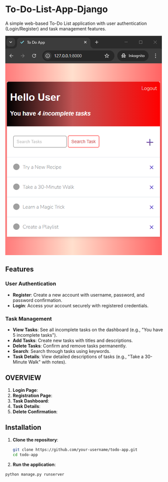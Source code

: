 # To-Do-List-App-Django

A simple web-based To-Do List application with user authentication (Login/Register) and task management features.

![App Screenshot](image.png) <!-- Replace with your actual screenshot paths -->

## Features

### User Authentication
- **Register**: Create a new account with username, password, and password confirmation.
- **Login**: Access your account securely with registered credentials.

### Task Management
- **View Tasks**: See all incomplete tasks on the dashboard (e.g., "You have 5 incomplete tasks").
- **Add Tasks**: Create new tasks with titles and descriptions.
- **Delete Tasks**: Confirm and remove tasks permanently.
- **Search**: Search through tasks using keywords.
- **Task Details**: View detailed descriptions of tasks (e.g., "Take a 30-Minute Walk" with notes).

 ## OVERVIEW
1. **Login Page**:
2. **Registration Page**:
3. **Task Dashboard**:
4. **Task Details**:
5. **Delete Confirmation**:

## Installation

1. **Clone the repository**:
   ```bash
   git clone https://github.com/your-username/todo-app.git
   cd todo-app
2. **Run the application**:
  ```bash
python manage.py runserver


